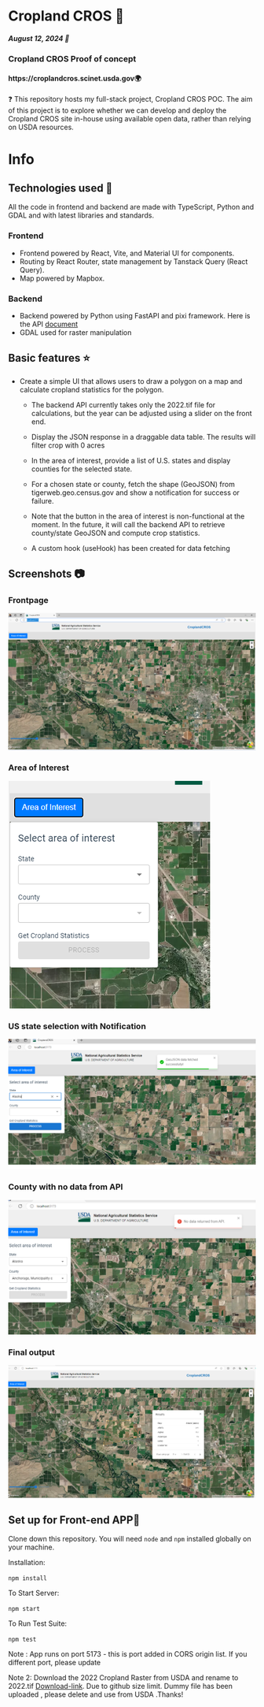<h1>Cropland CROS 📝</h1>
<h5>August 12, 2024 📝</h5>


<h3>Cropland CROS Proof of concept</h3>
<h4>https://croplandcros.scinet.usda.gov🌍 </h4>

❓ This repository hosts my full-stack project, Cropland CROS POC. The aim of this project is to explore whether we can develop and deploy the Cropland CROS site in-house using available open data, rather than relying on USDA resources.

<h1>Info</h1>

<h2>Technologies used 🔧</h2>

All the code in frontend and backend are made with TypeScript, Python and GDAL and with latest libraries and standards.

<h3>Frontend</h3>
    
  -   Frontend powered by React, Vite, and  Material UI for components.
  -   Routing by React Router, state management by Tanstack Query (React Query). 
  -   Map powered by Mapbox.

<h3>Backend</h3>

-   Backend powered by Python using FastAPI and pixi framework. Here is the API [document](https://iamlaksh1.github.io/site/an-api-with-geospatial-capabilities-using-pixi/) 
-   GDAL used for raster manipulation

<h2>Basic features ⭐</h2>

- Create a simple UI that allows users to draw a polygon on a map and calculate cropland statistics for the polygon.

  - The backend API currently takes only the 2022.tif file for calculations, but the year can be adjusted using a slider on the front end.

  - Display the JSON response in a draggable data table. The results will filter crop with 0 acres 

  - In the area of interest, provide a list of U.S. states and display counties for the selected state.

  - For a chosen state or county, fetch the shape (GeoJSON) from tigerweb.geo.census.gov and show a notification for success or failure.

  - Note that the button in the area of interest is non-functional at the moment. In the future, it will call the backend API to retrieve county/state GeoJSON and compute crop statistics.

  - A custom hook (useHook) has been created for data fetching

<h2>Screenshots 📷</h2>

<h3>Frontpage</h3>

![FrontPage](/documentation/Page1.png)


<h3>Area of Interest</h3>

![Area of Interest](/documentation/area-of-interest.png)


<h3>US state selection with Notification</h3>

![US state](/documentation/state-selection.png)


<h3>County with no data from API</h3>

![County](/documentation/county-no-data.png)


<h3>Final output</h3>

![County](/documentation/output.png)


<h2>Set up for Front-end APP🔧</h2>

Clone down this repository. You will need `node` and `npm` installed globally on your machine.  

Installation:

`npm install`  

To Start Server:

`npm start` 

To Run Test Suite:  

`npm test`  

Note : App runs on port 5173 - this is port added in CORS origin list. If you different port, please update 

Note 2: Download the 2022 Cropland Raster from USDA and rename to 2022.tif  [Download-link](https://pdi.scinet.usda.gov/portal/apps/sites/#/cropcros/pages/download-data). Due to github size limit. Dummy file has been uploaded , please delete and use from USDA .Thanks!